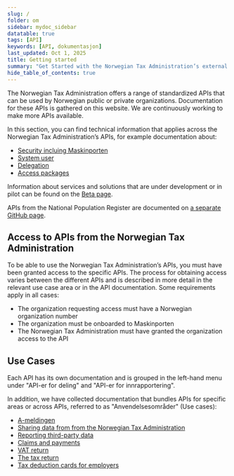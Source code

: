```yaml
---
slug: /
folder: om
sidebar: mydoc_sidebar
datatable: true
tags: [API]
keywords: [API, dokumentasjon]
last_updated: Oct 1, 2025
title: Getting started
summary: "Get Started with the Norwegian Tax Administration’s external APIs"
hide_table_of_contents: true
---
```


The Norwegian Tax Administration offers a range of standardized APIs that can be used by Norwegian public or private organizations. Documentation for these APIs is gathered on this website. We are continuously working to make more APIs available.

In this section, you can find technical information that applies across the Norwegian Tax Administration’s APIs, for example documentation about:

* [Security incluing Maskinporten](./om/sikkerhet.md)
* [System user](./om/systembruker.md)
* [Delegation](./om/delegering.md)
* [Access packages](./om/rettighetspakker.md) 

Information about services and solutions that are under development or in pilot can be found on the [Beta page](https://skatteetaten.github.io/beta-apier/).

APIs from the National Population Register are documented on [a separate GitHub page](https://skatteetaten.github.io/folkeregisteret-api-dokumentasjon/om-tjenestene/).

## Access to APIs from the Norwegian Tax Administration

To be able to use the Norwegian Tax Administration’s APIs, you must have been granted access to the specific APIs. The process for obtaining access varies between the different APIs and is described in more detail in the relevant use case area or in the API documentation. Some requirements apply in all cases:
* The organization requesting access must have a Norwegian organization number
* The organization must be onboarded to Maskinporten
* The Norwegian Tax Administration must have granted the organization access to the API

## Use Cases

Each API has its own documentation and is grouped in the left-hand menu under "API-er for deling" and "API-er for innrapportering".

In addition, we have collected documentation that bundles APIs for specific areas or across APIs, referred to as "Anvendelsesområder" (Use cases):
* [A-meldingen](./anvendelsesomraader/ameldingen.md)
* [Sharing data from from the Norwegian Tax Administration](./anvendelsesomraader/deling-skatteetaten.md)
* [Reporting third-party data](./anvendelsesomraader/innrapportering-tredjepartsopplysninger.md)
* [Claims and payments](./anvendelsesomraader/kravogbetalinger.md)
* [VAT return](./anvendelsesomraader/mvamelding.md)
* [The tax return](./anvendelsesomraader/skattemelding.md)
* [Tax deduction cards for employers](./anvendelsesomraader/skattekorttilarbeidsgiver.md)

